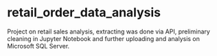 # retail_order_data_analysis
Project on retail sales analysis, extracting was done via API, preliminary cleaning in Jupyter Notebook and further uploading and analysis on Microsoft SQL Server.

